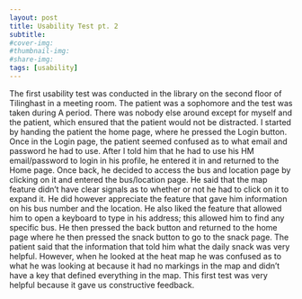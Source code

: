 ```yaml
---
layout: post
title: Usability Test pt. 2
subtitle: 
#cover-img:
#thumbnail-img: 
#share-img: 
tags: [usability]
---
```




The first usability test was conducted in the library on the second floor of Tilinghast in a meeting room. The patient was a sophomore and the test was taken during A period. There was nobody else around except for myself and the patient, which ensured that the patient would not be distracted. I started by handing the patient the home page, where he pressed the Login button. Once in the Login page, the patient seemed confused as to what email and password he had to use. After I told him that he had to use his HM email/password to login in his profile, he entered it in and returned to the Home page. Once back, he decided to access the bus and location page by clicking on it and entered the bus/location page. He said that the map feature didn’t have clear signals as to whether or not he had to click on it to expand it. He did however appreciate the feature that gave him information on his bus number and the location. He also liked the feature that allowed him to open a keyboard to type in his address; this allowed him to find any specific bus. He then pressed the back button and returned to the home page where he then pressed the snack button to go to the snack page. The patient said that the information that told him what the daily snack was very helpful. However, when he looked at the heat map he was confused as to what he was looking at because it had no markings in the map and didn’t have a key that defined everything in the map. This first test was very helpful because it gave us constructive feedback. 

